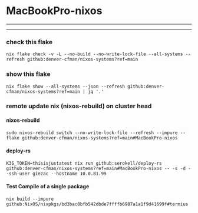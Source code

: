 # MacBookPro-nixos
---

---
### check this flake
```
nix flake check -v -L --no-build --no-write-lock-file --all-systems --refresh github:denver-cfman/nixos-systems?ref=main
```

### show this flake
```
nix flake show --all-systems --json --refresh github:denver-cfman/nixos-systems?ref=main | jq '.'
```

### remote update nix (nixos-rebuild) on cluster head
#### nixos-rebuild
```
sudo nixos-rebuild switch --no-write-lock-file --refresh --impure --flake github:denver-cfman/nixos-systems?ref=main#MacBookPro-nixos
```
#### deploy-rs
```
K3S_TOKEN=thisisjustatest nix run github:serokell/deploy-rs github:denver-cfman/nixos-systems?ref=main#MacBookPro-nixos -- -s -d --ssh-user giezac --hostname 10.0.81.99
```

#### Test Compile of a single package
```
nix build --impure github:NixOS/nixpkgs/bd3bac8bfb542dbde7ffffb6987a1a1f9d41699f#termius
```
